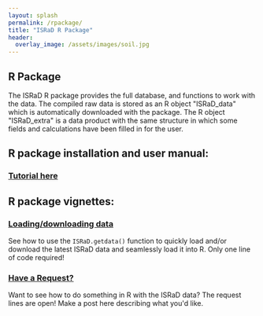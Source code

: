 ```yaml
---
layout: splash
permalink: /rpackage/
title: "ISRaD R Package"
header:
  overlay_image: /assets/images/soil.jpg
---
```


## R Package
The ISRaD R package provides the full database, and functions to work with the data. The compiled raw data is stored as an R object "ISRaD_data" which is automatically downloaded with the package. The R object "ISRaD_extra" is a data product with the same structure in which some fields and calculations have been filled in for the user.

## R package installation and user manual:
### [Tutorial here](/user_manual.html)

## R package vignettes:
### [Loading/downloading data](https://github.com/International-Soil-Radiocarbon-Database/ISRaD/raw/master/vignettes/getdata.pdf)
See how to use the `ISRaD.getdata()` function to quickly load and/or download the latest ISRaD data and seamlessly load it into R. Only one line of code required!

### [Have a Request?](https://github.com/International-Soil-Radiocarbon-Database/ISRaD/issues/170)
Want to see how to do something in R with the ISRaD data? The request lines are open! Make a post here describing what you'd like.





